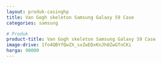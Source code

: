 ```yaml
---
layout: produk-casinghp
title: Van Gogh skeleton Samsung Galaxy S9 Case
categories: samsung

# Produk
product-title: Van Gogh skeleton Samsung Galaxy S9 Case
image-drive: 1fo4QBYfQwZX_sxZwEDxKnJh0ZwGTnCKi
harga: 90000
---
```

